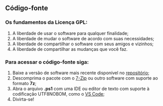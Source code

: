 ## Código-fonte

### Os fundamentos da Licença GPL:
1. A liberdade de usar o software para qualquer finalidade;
2. A liberdade de mudar o software de acordo com suas necessidades;
3. A liberdade de compartilhar o software com seus amigos e vizinhos;
4. A liberdade de compartilhar as mudanças que você faz.

### Para acessar o código-fonte siga:
1. Baixe a versão de software mais recente disponível no [repositório](https://github.com/2uj1m28ohz/flysafe/releases);
2. Descomprima o pacote com o [7-Zip](https://www.7-zip.org) ou outro software com suporte ao formato **7z**;
3. Abra o arquivo **.ps1** com uma IDE ou editor de texto com suporte à codificação UTF8NOBOM, como o [VS Code](https://github.com/microsoft/vscode);
4. Divirta-se!
